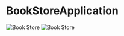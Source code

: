 # BookStoreApplication

![Book Store](https://photos.app.goo.gl/Uxix1D28znn4xPyi9)
![Book Store](https://photos.app.goo.gl/Uxix1D28znn4xPyi9)
